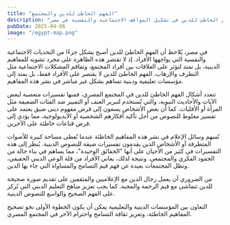 ```yaml
---
title: "الفهم الخاطئ للدين والمجتمع"
description: "دور الفهم الخاطئ للدين في تشكيل المواقف الاجتماعية والنفسية في مصر"
pubDate: 2025-04-06
image: "/egypt-map.png"
---
```


في مصر، يُلاحظ أن الفهم الخاطئ للدين أصبح يشكل جزءًا من التحديات الاجتماعية والنفسية التي يواجهها الأفراد. إذ لا تقتصر هذه الظاهرة على مجرد تشويه للمفاهيم الدينية، بل تمتد لتؤثر على العلاقات بين أفراد المجتمع، وتفاقم المشكلات الاجتماعية مثل التطرف والإرهاب. الفهم الخاطئ للدين لا يقتصر على الأفراد فقط، بل يمتد إلى مؤسسات تعليمية ودينية تساهم بشكل غير مباشر في نشر هذه المفاهيم.

تتعدد أشكال الفهم الخاطئ للدين في المجتمع المصري، فمنها تفسيرات متعصبة لبعض الآيات والأحاديث النبوية، والتي تُستخدم لتبرير العنف أو التمييز ضد الفئات الضعيفة مثل المرأة أو الأقليات. كما أن بعض الأشخاص يسعون إلى فرض مفهوم دينى ضيق يعتمد على تفسير مغلوط للنصوص من أجل تأكيد أفكارهم الشخصية أو الأيديولوجية، مما يؤدي إلى فرض قناعات خاطئة على الآخرين.

تُسهم وسائل الإعلام في نشر هذه المفاهيم الخاطئة عندما تُعطى مساحة كبيرة للأصوات المتطرفة أو الأشخاص الذين يقدمون تفسيرات ضيقة للنصوص الدينية. يُنظر إلى هذه التفسيرات في كثير من الأحيان على أنها "الحقائق الوحيدة"، مما يساهم في بناء حالة من الجمود الفكري والمجتمعي. ونتيجة لذلك، يعاني الأفراد من قلة الوعي الديني الحقيقي، وتظل المجتمعات بعيدة عن فهم قيم التسامح والمساواة التي جاء بها الدين.

من الضروري أن يعمل رجال الدين مع الإعلاميين والمثقفين على تقديم صورة صحيحة للدين تتماشى مع قيم الرحمة والمحبة. كما يجب تعزيز مناهج التعليم الديني التي تُركز على الفهم الصحيح والواسع للنصوص الدينية.

التعاون بين المؤسسات الدينية والتعليمية يمكن أن يكون الخطوة الأولى نحو تصحيح المفاهيم الخاطئة، وتعزيز ثقافة التسامح واحترام الآخر في المجتمع المصري.
